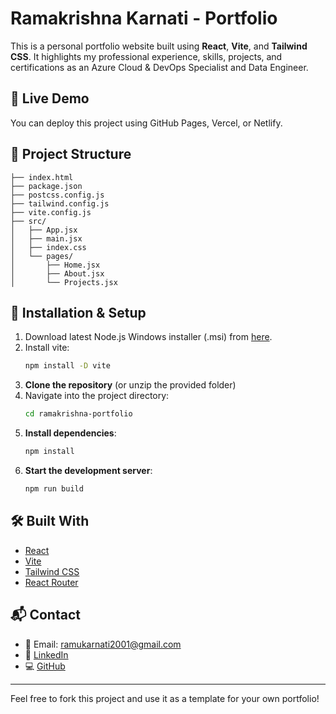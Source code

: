 # Ramakrishna Karnati - Portfolio

This is a personal portfolio website built using **React**, **Vite**, and **Tailwind CSS**. It highlights my professional experience, skills, projects, and certifications as an Azure Cloud & DevOps Specialist and Data Engineer.

## 🚀 Live Demo

You can deploy this project using GitHub Pages, Vercel, or Netlify.

## 📁 Project Structure

```
├── index.html
├── package.json
├── postcss.config.js
├── tailwind.config.js
├── vite.config.js
├── src/
│   ├── App.jsx
│   ├── main.jsx
│   ├── index.css
│   └── pages/
│       ├── Home.jsx
│       ├── About.jsx
│       └── Projects.jsx
```

## 🔧 Installation & Setup

1. Download latest Node.js Windows installer (.msi) from [here](https://nodejs.org/en/download).
2. Install vite:
   ```bash
   npm install -D vite
   ```
4. **Clone the repository** (or unzip the provided folder)
5. Navigate into the project directory:
   ```bash
   cd ramakrishna-portfolio
   ```
6. **Install dependencies**:
   ```bash
   npm install
   ```
7. **Start the development server**:
   ```bash
   npm run build
   ```

## 🛠 Built With

- [React](https://reactjs.org/)
- [Vite](https://vitejs.dev/)
- [Tailwind CSS](https://tailwindcss.com/)
- [React Router](https://reactrouter.com/)

## 📬 Contact

- 📧 Email: ramukarnati2001@gmail.com
- 🔗 [LinkedIn](https://linkedin.com/in/ramakrishna-karnati-899066170)
- 💻 [GitHub](https://github.com/RamuK2001)

---

Feel free to fork this project and use it as a template for your own portfolio!
